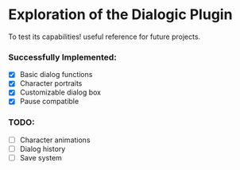 # Exploration of the Dialogic Plugin
To test its capabilities! useful reference for future projects.

### Successfully Implemented:
- [x] Basic dialog functions
- [x] Character portraits
- [x] Customizable dialog box
- [x] Pause compatible

### TODO:
- [ ] Character animations
- [ ] Dialog history
- [ ] Save system
